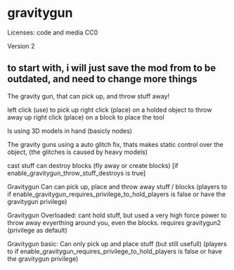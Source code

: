 # gravitygun

Licenses: code and media CC0

Version 2


## to start with, i will just save the mod from to be outdated, and need to change more things


The gravity gun, that can pick up, and throw stuff away!

left click (use) to pick
up right click (place) on a holded object to throw away
up right click (place) on a block to place the tool

Is using 3D models in hand (basicly nodes)

The gravity guns using a auto glitch fix, thats makes static control over the object, (the glitches is caused by heavy models)

cast stuff can destroy blocks (fly away or create blocks) [if enable_gravitygun_throw_stuff_destroys is true]

Gravitygun
Can can pick up, place and throw away stuff / blocks
(players to if enable_gravitygun_requires_privilege_to_hold_players is false or have the gravitygun privilege)

Gravitygun Overloaded:
cant hold stuff, but used a very high force power to throw away evyerthing around you, even the blocks.
requires gravitygun2 (privilege as default)

Gravitygun basic:
Can only pick up and place stuff (but still usefull)
(players to if enable_gravitygun_requires_privilege_to_hold_players is false or have the gravitygun privilege)

